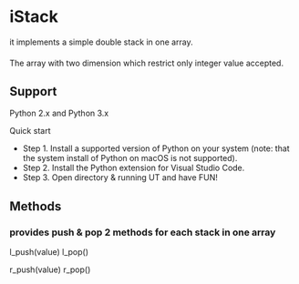 # iStack
it implements a simple double stack in one array.
####
The array with two dimension which restrict only integer value accepted.


## Support
Python 2.x and Python 3.x


Quick start

* Step 1. Install a supported version of Python on your system (note: that the system install of Python on macOS is not supported).
* Step 2. Install the Python extension for Visual Studio Code.
* Step 3. Open directory & running UT and have FUN!



## Methods
### provides push & pop 2 methods for each stack in one array
l_push(value)
l_pop()

r_push(value)
r_pop()






